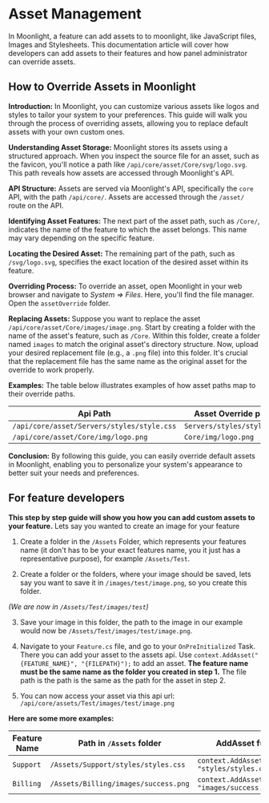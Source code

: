 # Asset Management

In Moonlight, a feature can add assets to to moonlight, like JavaScript files, Images and Stylesheets. This documentation article will cover how developers can add assets to their features and how panel administrator can override assets.

## How to Override Assets in Moonlight

**Introduction:**
In Moonlight, you can customize various assets like logos and styles to tailor your system to your preferences. This guide will walk you through the process of overriding assets, allowing you to replace default assets with your own custom ones.

**Understanding Asset Storage:**
Moonlight stores its assets using a structured approach. When you inspect the source file for an asset, such as the favicon, you'll notice a path like `/api/core/asset/Core/svg/logo.svg`. This path reveals how assets are accessed through Moonlight's API.

**API Structure:**
Assets are served via Moonlight's API, specifically the `core` API, with the path `/api/core/`. Assets are accessed through the `/asset/` route on the API.

**Identifying Asset Features:**
The next part of the asset path, such as `/Core/`, indicates the name of the feature to which the asset belongs. This name may vary depending on the specific feature.

**Locating the Desired Asset:**
The remaining part of the path, such as `/svg/logo.svg`, specifies the exact location of the desired asset within its feature.

**Overriding Process:**
To override an asset, open Moonlight in your web browser and navigate to _System => Files_. Here, you'll find the file manager. Open the `assetOverride` folder.

**Replacing Assets:**
Suppose you want to replace the asset `/api/core/asset/Core/images/image.png`. Start by creating a folder with the name of the asset's feature, such as `/Core`. Within this folder, create a folder named `images` to match the original asset's directory structure. Now, upload your desired replacement file (e.g., a `.png` file) into this folder. It's crucial that the replacement file has the same name as the original asset for the override to work properly.

**Examples:**
The table below illustrates examples of how asset paths map to their override paths.

| Api Path                                   | Asset Override path        |
| ------------------------------------------ | -------------------------- |
| `/api/core/asset/Servers/styles/style.css` | `Servers/styles/style.css` |
| `/api/core/asset/Core/img/logo.png`        | `Core/img/logo.png`        |

**Conclusion:**
By following this guide, you can easily override default assets in Moonlight, enabling you to personalize your system's appearance to better suit your needs and preferences.

## For feature developers

**This step by step guide will show you how you can add custom assets to your feature.**
Lets say you wanted to create an image for your feature

1. Create a folder in the `/Assets` Folder, which represents your features name (it don't has to be your exact features name, you it just has a representative purpose), for example `/Assets/Test`.

2. Create a folder or the folders, where your image should be saved, lets say you want to save it in `/images/test/image.png`, so you create this folder.

_(We are now in `/Assets/Test/images/test`)_

3. Save your image in this folder, the path to the image in our example would now be `/Assets/Test/images/test/image.png`.

4. Navigate to your `Feature.cs` file, and go to your `OnPreInitialized` Task. There you can add your asset to the assets api. Use `context.AddAsset("{FEATURE_NAME}", "{FILEPATH}");` to add an asset. **The feature name must be the same name as the folder you created in step 1.** The file path is the path is the same as the path for the asset in step 2.

5. You can now access your asset via this api url: `/api/core/assets/Test/images/test/image.png`

**Here are some more examples:**

| Feature Name | Path in `/Assets` folder             | AddAsset function                                    | Api url for your asset                        |
| ------------ | ------------------------------------ | ---------------------------------------------------- | --------------------------------------------- |
| `Support`    | `/Assets/Support/styles/styles.css`  | `context.AddAsset("Support", "styles/styles.css");`  | `/api/core/assets/Support/styles/styles.css`  |
| `Billing`    | `/Assets/Billing/images/success.png` | `context.AddAsset("Billing", "images/success.png");` | `/api/core/assets/Billing/images/success.png` |
